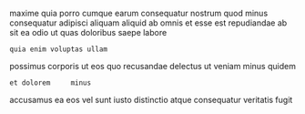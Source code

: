<!--
title: Decentralized 24-7 encoding
author: Meaghan
date: 2014-05-25-1254
link: 2014-05-25-1254-decentralized-24-7-encoding
tags: [NPM,JavaScript,controller,inject]
-->

maxime quia porro  cumque
earum consequatur  nostrum quod minus
consequatur adipisci aliquam  aliquid ab omnis et esse 
 est repudiandae ab sit 
ea  odio ut
quas doloribus saepe labore
 	quia enim voluptas ullam
  possimus  corporis ut
   eos  quo recusandae delectus  ut
veniam minus quidem 
 	et dolorem     minus
 accusamus  ea eos
  vel sunt iusto
distinctio atque  consequatur veritatis fugit